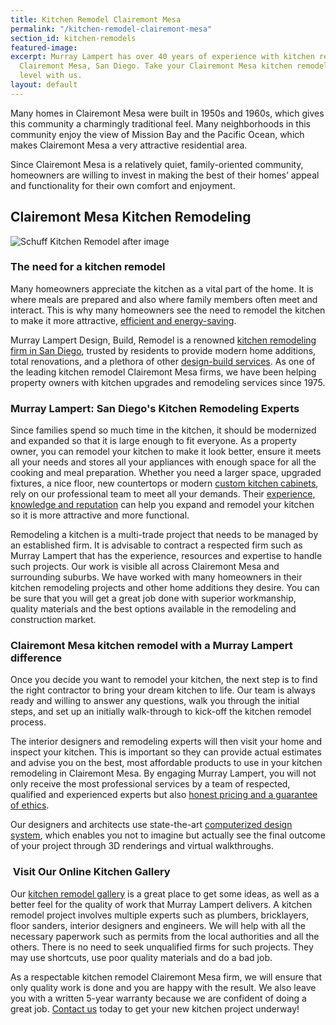 ```yaml
---
title: Kitchen Remodel Clairemont Mesa
permalink: "/kitchen-remodel-clairemont-mesa"
section_id: kitchen-remodels
featured-image: 
excerpt: Murray Lampert has over 40 years of experience with kitchen remodeling in
  Clairemont Mesa, San Diego. Take your Clairemont Mesa kitchen remodel to the next
  level with us.
layout: default
---
```


Many homes in Clairemont Mesa were built in 1950s and 1960s, which gives this community a charmingly traditional feel. Many neighborhoods in this community enjoy the view of Mission Bay and the Pacific Ocean, which makes Clairemont Mesa a very attractive residential area.

Since Clairemont Mesa is a relatively quiet, family-oriented community, homeowners are willing to invest in making the best of their homes’ appeal and functionality for their own comfort and enjoyment.

## Clairemont Mesa Kitchen Remodeling

![Schuff Kitchen Remodel after image](/uploads/schuff-kitchen-after.jpg "Clairemont Mesa Kitchen Remodel")

### The need for a kitchen remodel

Many homeowners appreciate the kitchen as a vital part of the home. It is where meals are prepared and also where family members often meet and interact. This is why many homeowners see the need to remodel the kitchen to make it more attractive, [efficient and energy-saving](/san-diego-green-home-construction).

Murray Lampert Design, Build, Remodel is a renowned [kitchen remodeling firm in San Diego](/san-diego-kitchen-remodeling-services), trusted by residents to provide modern home additions, total renovations, and a plethora of other [design-build services](/design-build-services-san-diego). As one of the leading kitchen remodel Clairemont Mesa firms, we have been helping property owners with kitchen upgrades and remodeling services since 1975.

### Murray Lampert: San Diego's Kitchen Remodeling Experts

Since families spend so much time in the kitchen, it should be modernized and expanded so that it is large enough to fit everyone. As a property owner, you can remodel your kitchen to make it look better, ensure it meets all your needs and stores all your appliances with enough space for all the cooking and meal preparation. Whether you need a larger space, upgraded fixtures, a nice floor, new countertops or modern <a href="http://murraylampert.com/san-diego-custom-cabinet-construction-services/">custom kitchen cabinets</a>, rely on our professional team to meet all your demands. Their <a href="https://www.youtube.com/watch?v=RGn8ISNG-AY&amp;feature=youtu.be">experience, knowledge and reputation</a> can help you expand and remodel your kitchen so it is more attractive and more functional.

Remodeling a kitchen is a multi-trade project that needs to be managed by an established firm. It is advisable to contract a respected firm such as Murray Lampert that has the experience, resources and expertise to handle such projects. Our work is visible all across Clairemont Mesa and surrounding suburbs. We have worked with many homeowners in their kitchen remodeling projects and other home additions they desire. You can be sure that you will get a great job done with superior workmanship, quality materials and the best options available in the remodeling and construction market.

### Clairemont Mesa kitchen remodel with a Murray Lampert difference

Once you decide you want to remodel your kitchen, the next step is to find the right contractor to bring your dream kitchen to life. Our team is always ready and willing to answer any questions, walk you through the initial steps, and set up an initially walk-through to kick-off the kitchen remodel process.

The interior designers and remodeling experts will then visit your home and inspect your kitchen. This is important so they can provide actual estimates and advise you on the best, most affordable products to use in your kitchen remodeling in Clairemont Mesa. By engaging Murray Lampert, you will not only receive the most professional services by a team of respected, qualified and experienced experts but also <a href="http://murraylampert.com/another-better-business-bureau-torch-award/">honest pricing and a guarantee of ethics</a>.

Our designers and architects use state-the-art <a href="http://murraylampert.com/3d-architectural-rendering-services/">computerized design system</a>, which enables you not to imagine but actually see the final outcome of your project through 3D renderings and virtual walkthroughs.

###  Visit Our Online Kitchen Gallery

Our [kitchen remodel gallery](/kitchen-remodel-gallery) is a great place to get some ideas, as well as a better feel for the quality of work that Murray Lampert delivers. A kitchen remodel project involves multiple experts such as plumbers, bricklayers, floor sanders, interior designers and engineers. We will help with all the necessary paperwork such as permits from the local authorities and all the others. There is no need to seek unqualified firms for such projects. They may use shortcuts, use poor quality materials and do a bad job.

As a respectable kitchen remodel Clairemont Mesa firm, we will ensure that only quality work is done and you are happy with the result. We also leave you with a written 5-year warranty because we are confident of doing a great job. [Contact us](#quick-contact) today to get your new kitchen project underway!
